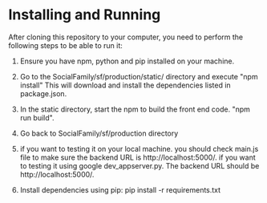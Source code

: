 # Installing and Running
After cloning this repository to your computer, you need to perform the following steps to be able to run it:
1) Ensure you have npm, python and pip installed on your machine.
2) Go to the SocialFamily/sf/production/static/ directory and execute "npm install"
This will download and install the dependencies listed in package.json.
3) In the static directory, start the npm to build the front end code. "npm run build".
4) Go back to SocialFamily/sf/production directory
5) if you want to testing it on your local machine. you should check main.js file to make sure the backend URL is http://localhost:5000/.
   if you want to testing it using google dev_appserver.py.  The backend URL should be http://localhost:5000/.



5) Install dependencies using pip:
      pip install -r requirements.txt
